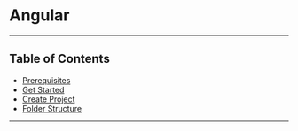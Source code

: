 # Angular
---

## Table of Contents

- [Prerequisites](#prerequisites)
- [Get Started](#get-started)
- [Create Project](#create-project)
- [Folder Structure](#folder-structure)

---


